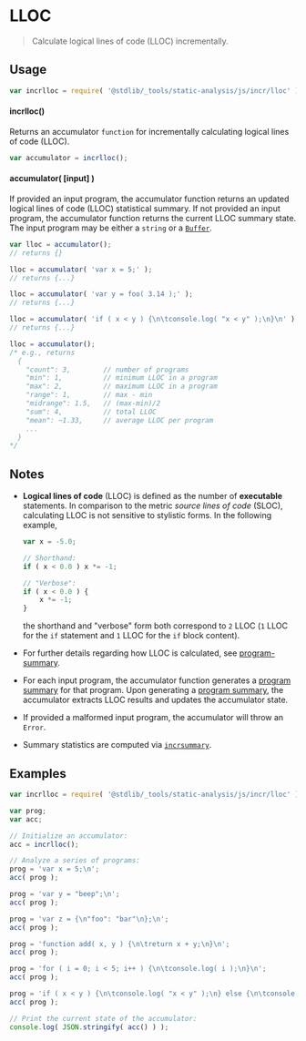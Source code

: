 # LLOC

> Calculate logical lines of code (LLOC) incrementally.

<!-- Section to include introductory text. Make sure to keep an empty line after the intro `section` element and another before the `/section` close. -->

<section class="intro">

</section>

<!-- /.intro -->

<!-- Package usage documentation. -->

<section class="usage">

## Usage

```javascript
var incrlloc = require( '@stdlib/_tools/static-analysis/js/incr/lloc' );
```

#### incrlloc()

Returns an accumulator `function` for incrementally calculating logical lines of code (LLOC).

```javascript
var accumulator = incrlloc();
```

#### accumulator( \[input] )

If provided an input program, the accumulator function returns an updated logical lines of code (LLOC) statistical summary. If not provided an input program, the accumulator function returns the current LLOC summary state. The input program may be either a `string` or a [`Buffer`][@stdlib/buffer/ctor].

```javascript
var lloc = accumulator();
// returns {}

lloc = accumulator( 'var x = 5;' );
// returns {...}

lloc = accumulator( 'var y = foo( 3.14 );' );
// returns {...}

lloc = accumulator( 'if ( x < y ) {\n\tconsole.log( "x < y" );\n}\n' );
// returns {...}

lloc = accumulator();
/* e.g., returns
  {
    "count": 3,        // number of programs
    "min": 1,          // minimum LLOC in a program
    "max": 2,          // maximum LLOC in a program
    "range": 1,        // max - min
    "midrange": 1.5,   // (max-min)/2
    "sum": 4,          // total LLOC
    "mean": ~1.33,     // average LLOC per program
    ...
  }
*/
```

</section>

<!-- /.usage -->

<!-- Package usage notes. Make sure to keep an empty line after the `section` element and another before the `/section` close. -->

<section class="notes">

## Notes

-   **Logical lines of code** (LLOC) is defined as the number of **executable** statements. In comparison to the metric _source lines of code_ (SLOC), calculating LLOC is not sensitive to stylistic forms. In the following example,

    <!-- eslint-disable curly -->

    ```javascript
    var x = -5.0;

    // Shorthand:
    if ( x < 0.0 ) x *= -1;

    // "Verbose":
    if ( x < 0.0 ) {
        x *= -1;
    }
    ```

    the shorthand and "verbose" form both correspond to `2` LLOC (`1` LLOC for the `if` statement and `1` LLOC for the `if` block content).

-   For further details regarding how LLOC is calculated, see [program-summary][@stdlib/_tools/static-analysis/js/program-summary].

-   For each input program, the accumulator function generates a [program summary][@stdlib/_tools/static-analysis/js/program-summary] for that program. Upon generating a [program summary][@stdlib/_tools/static-analysis/js/program-summary], the accumulator extracts LLOC results and updates the accumulator state.

-   If provided a malformed input program, the accumulator will throw an `Error`.

-   Summary statistics are computed via [`incrsummary`][@stdlib/math/stats/incr/summary].

</section>

<!-- /.notes -->

<!-- Package usage examples. -->

<section class="examples">

## Examples

<!-- eslint no-undef: "error" -->

```javascript
var incrlloc = require( '@stdlib/_tools/static-analysis/js/incr/lloc' );

var prog;
var acc;

// Initialize an accumulator:
acc = incrlloc();

// Analyze a series of programs:
prog = 'var x = 5;\n';
acc( prog );

prog = 'var y = "beep";\n';
acc( prog );

prog = 'var z = {\n"foo": "bar"\n};\n';
acc( prog );

prog = 'function add( x, y ) {\n\treturn x + y;\n}\n';
acc( prog );

prog = 'for ( i = 0; i < 5; i++ ) {\n\tconsole.log( i );\n}\n';
acc( prog );

prog = 'if ( x < y ) {\n\tconsole.log( "x < y" );\n} else {\n\tconsole.log( "x >= y" );\n}\n';
acc( prog );

// Print the current state of the accumulator:
console.log( JSON.stringify( acc() ) );
```

</section>

<!-- /.examples -->

<!-- Section to include cited references. If references are included, add a horizontal rule *before* the section. Make sure to keep an empty line after the `section` element and another before the `/section` close. -->

<section class="references">

</section>

<!-- /.references -->

<!-- Section for all links. Make sure to keep an empty line after the `section` element and another before the `/section` close. -->

<section class="links">

[@stdlib/buffer/ctor]: https://github.com/stdlib-js/stdlib

[@stdlib/_tools/static-analysis/js/program-summary]: https://github.com/stdlib-js/stdlib

[@stdlib/math/stats/incr/summary]: https://github.com/stdlib-js/stdlib

</section>

<!-- /.links -->
